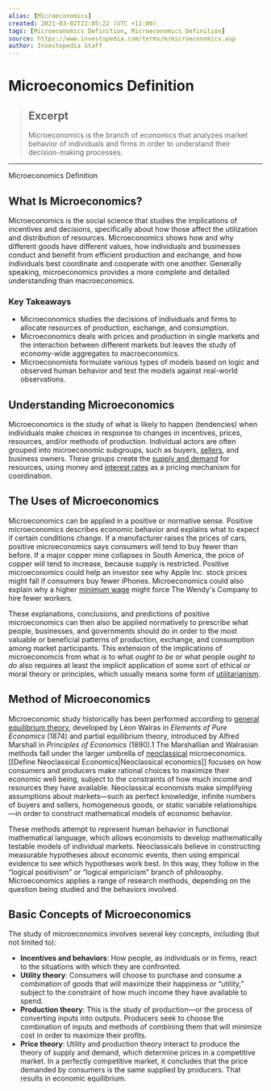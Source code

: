 ```yaml
---
alias: [Microeconomics]
created: 2021-03-02T22:05:22 (UTC +11:00)
tags: [Microeconomics Definition, Microeconomics Definition]
source: https://www.investopedia.com/terms/m/microeconomics.asp
author: Investopedia Staff
---
```


# Microeconomics Definition

> ## Excerpt
> Microeconomics is the branch of economics that analyzes market behavior of individuals and firms in order to understand their decision-making processes.

---

Microeconomics Definition
## What Is Microeconomics?

Microeconomics is the social science that studies the implications of incentives and decisions, specifically about how those affect the utilization and distribution of resources. Microeconomics shows how and why different goods have different values, how individuals and businesses conduct and benefit from efficient production and exchange, and how individuals best coordinate and cooperate with one another. Generally speaking, microeconomics provides a more complete and detailed understanding than macroeconomics.

### Key Takeaways

-   Microeconomics studies the decisions of individuals and firms to allocate resources of production, exchange, and consumption.
-   Microeconomics deals with prices and production in single markets and the interaction between different markets but leaves the study of economy-wide aggregates to macroeconomics.
-   Microeconomists formulate various types of models based on logic and observed human behavior and test the models against real-world observations.

## Understanding Microeconomics

Microeconomics is the study of what is likely to happen (tendencies) when individuals make choices in response to changes in incentives, prices, resources, and/or methods of production. Individual actors are often grouped into microeconomic subgroups, such as buyers, [sellers](https://www.investopedia.com/terms/s/seller.asp), and business owners. These groups create the [supply and demand](https://www.investopedia.com/terms/l/law-of-supply-demand.asp) for resources, using money and [interest rates](https://www.investopedia.com/terms/i/interestrate.asp) as a pricing mechanism for coordination.

## The Uses of Microeconomics

Microeconomics can be applied in a positive or normative sense. Positive microeconomics describes economic behavior and explains what to expect if certain conditions change. If a manufacturer raises the prices of cars, positive microeconomics says consumers will tend to buy fewer than before. If a major copper mine collapses in South America, the price of copper will tend to increase, because supply is restricted. Positive microeconomics could help an investor see why Apple Inc. stock prices might fall if consumers buy fewer iPhones. Microeconomics could also explain why a higher [minimum wage](https://www.investopedia.com/terms/m/minimum_wage.asp) might force The Wendy's Company to hire fewer workers.

These explanations, conclusions, and predictions of positive microeconomics can then also be applied normatively to prescribe what people, businesses, and governments should do in order to the most valuable or beneficial patterns of production, exchange, and consumption among market participants. This extension of the implications of microeconomcis from what _is_ to what _ought to be_ or what people _ought to do_ also requires at least the implicit application of some sort of ethical or moral theory or principles, which usually means some form of [utilitarianism](https://www.investopedia.com/terms/u/utilitarianism.asp).

## Method of Microeconomics

Microeconomic study historically has been performed according to [general equilibrium theory](https://www.investopedia.com/terms/g/general-equilibrium-theory.asp), developed by Léon Walras in _Elements of Pure Economics_ (1874) and partial equilibrium theory, introduced by Alfred Marshall in _Principles of Economics_ (1890).1 The Marshallian and Walrasian methods fall under the larger umbrella of [neoclassical](https://www.investopedia.com/terms/n/neoclassical.asp) microeconomics. [[Define Neoclassical Economics|Neoclassical economics]] focuses on how consumers and producers make rational choices to maximize their economic well being, subject to the constraints of how much income and resources they have available. Neoclassical economists make simplifying assumptions about markets—such as perfect knowledge, infinite numbers of buyers and sellers, homogeneous goods, or static variable relationships—in order to construct mathematical models of economic behavior.

These methods attempt to represent human behavior in functional mathematical language, which allows economists to develop mathematically testable models of individual markets. Neoclassicals believe in constructing measurable hypotheses about economic events, then using empirical evidence to see which hypotheses work best. In this way, they follow in the “logical positivism” or “logical empiricism” branch of philosophy. Microeconomics applies a range of research methods, depending on the question being studied and the behaviors involved.

## Basic Concepts of Microeconomics

The study of microeconomics involves several key concepts, including (but not limited to):

-   **Incentives and behaviors**: How people, as individuals or in firms, react to the situations with which they are confronted.
-   **Utility theory**: Consumers will choose to purchase and consume a combination of goods that will maximize their happiness or “utility,” subject to the constraint of how much income they have available to spend.
-   **Production theory**: This is the study of production—or the process of converting inputs into outputs. Producers seek to choose the combination of inputs and methods of combining them that will minimize cost in order to maximize their profits.
-   **Price theory**: Utility and production theory interact to produce the theory of supply and demand, which determine prices in a competitive market. In a perfectly competitive market, it concludes that the price demanded by consumers is the same supplied by producers. That results in economic equilibrium.
